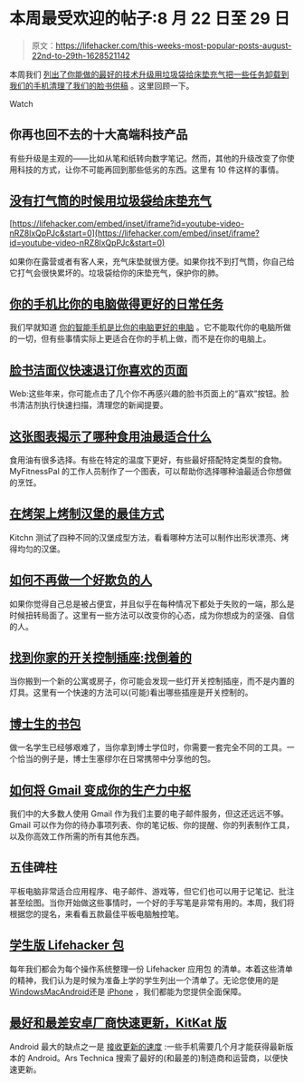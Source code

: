 # 本周最受欢迎的帖子:8 月 22 日至 29 日

> 原文：<https://lifehacker.com/this-weeks-most-popular-posts-august-22nd-to-29th-1628521142>

本周我们 [列出了你能做的最好的技术升级](https://lifehacker.com/top-10-superior-tech-products-youll-never-go-back-from-1625547811)[用垃圾袋给床垫充气](http://lifehacker.com/use-a-trash-bag-to-inflate-a-mattress-when-you-don-t-ha-1625193428)[把一些任务卸载到我们的手机](http://lifehacker.com/the-everyday-tasks-your-phone-does-better-than-your-com-1625393067)[清理了我们的脸书供稿](http://lifehacker.com/facebook-cleanser-quickly-unsubscribes-you-from-pages-y-1626831105) 。这里回顾一下。

Watch

## 你再也回不去的十大高端科技产品

有些升级是主观的——比如从笔和纸转向数字笔记。然而，其他的升级改变了你使用科技的方式，让你不可能再回到那些低劣的东西。这里有 10 件这样的事情。

## [没有打气筒的时候用垃圾袋给床垫充气](http://lifehacker.com/use-a-trash-bag-to-inflate-a-mattress-when-you-don-t-ha-1625193428)

 [https://lifehacker.com/embed/inset/iframe?id=youtube-video-nRZ8lxQpPJc&start=0](https://lifehacker.com/embed/inset/iframe?id=youtube-video-nRZ8lxQpPJc&start=0) 

如果你在露营或者有客人来，充气床垫就很方便。如果你找不到打气筒，你自己给它打气会很快累坏的。垃圾袋给你的床垫充气，保护你的肺。

## [你的手机比你的电脑做得更好的日常任务](http://lifehacker.com/the-everyday-tasks-your-phone-does-better-than-your-com-1625393067)

我们早就知道 [你的智能手机是比你的电脑更好的电脑](http://lifehacker.com/your-smartphone-is-a-better-pc-than-your-pc-ever-was-or-5681573) 。它不能取代你的电脑所做的一切，但有些事情实际上更适合在你的手机上做，而不是在你的电脑上。

## [脸书洁面仪快速退订你喜欢的页面](http://lifehacker.com/facebook-cleanser-quickly-unsubscribes-you-from-pages-y-1626831105)

Web:这些年来，你可能点击了几个你不再感兴趣的脸书页面上的“喜欢”按钮。脸书清洁剂执行快速扫描，清理您的新闻提要。

## [这张图表揭示了哪种食用油最适合什么](http://lifehacker.com/this-chart-demystifies-which-cooking-oils-are-best-for-1626971720)

食用油有很多选择。有些在特定的温度下更好，有些最好搭配特定类型的食物。MyFitnessPal 的工作人员制作了一个图表，可以帮助你选择哪种油最适合你想做的烹饪。

## [在烤架上烤制汉堡的最佳方式](http://lifehacker.com/the-best-way-to-shape-your-burgers-for-even-cooking-1625581991)

Kitchn 测试了四种不同的汉堡成型方法，看看哪种方法可以制作出形状漂亮、烤得均匀的汉堡。

## [如何不再做一个好欺负的人](http://lifehacker.com/how-to-stop-being-a-pushover-1625771201)

如果你觉得自己总是被占便宜，并且似乎在每种情况下都处于失败的一端，那么是时候扭转局面了。这里有一些方法可以改变你的心态，成为你想成为的坚强、自信的人。

## [找到你家的开关控制插座:找倒着的](http://lifehacker.com/find-the-switch-controlled-outlets-in-your-home-look-f-1625575353)

当你搬到一个新的公寓或房子，你可能会发现一些灯开关控制插座，而不是内置的灯具。这里有一个快速的方法可以(可能)看出哪些插座是开关控制的。

## [博士生的书包](http://lifehacker.com/the-phd-students-bag-1626555276)

做一名学生已经够艰难了，当你拿到博士学位时，你需要一套完全不同的工具。一个恰当的例子是，博士生塞缪尔在日常携带中分享他的包。

## [如何将 Gmail 变成你的生产力中枢](http://lifehacker.com/how-to-turn-gmail-into-your-central-productivity-hub-1626946674)

我们中的大多数人使用 Gmail 作为我们主要的电子邮件服务，但这还远远不够。Gmail 可以作为你的待办事项列表、你的笔记板、你的提醒、你的列表制作工具，以及你高效工作所需的所有其他东西。

## 五佳碑柱

平板电脑非常适合应用程序、电子邮件、游戏等，但它们也可以用于记笔记、批注甚至绘图。当你开始做这些事情时，一个好的手写笔是非常有用的。本周，我们将根据您的提名，来看看五款最佳平板电脑触控笔。

## [学生版 Lifehacker 包](http://lifehacker.com/the-lifehacker-pack-for-students-5933059)

每年我们都会为每个操作系统整理一份 Lifehacker 应用包 的清单。本着这些清单的精神，我们认为是时候为准备上学的学生列出一个清单了。无论您使用的是[Windows](http://lifehacker.com/lifehacker-pack-for-windows-student-edition-5933025)[Mac](http://lifehacker.com/lifehacker-pack-for-mac-student-edition-5933042)[Android](http://lifehacker.com/lifehacker-pack-for-android-student-edition-5933051)还是 [iPhone](http://lifehacker.com/lifehacker-pack-for-iphone-student-edition-5933048) ，我们都能为您提供全面保障。

## [最好和最差安卓厂商快速更新，KitKat 版](http://lifehacker.com/the-best-and-worst-android-manufacturers-for-quick-upda-1626528036)

Android 最大的缺点之一是 [接收更新的速度](https://gizmodo.com/why-android-updates-are-so-slow-5987508) :一些手机需要几个月才能获得最新版本的 Android。Ars Technica 搜索了最好的(和最差的)制造商和运营商，以便快速更新。